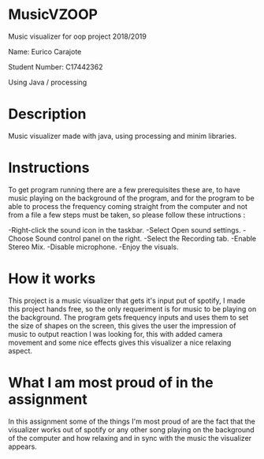 # MusicVZOOP

Music visualizer for oop project 2018/2019

Name: Eurico Carajote

Student Number: C17442362

Using Java / processing

# Description 

 Music visualizer made with java, using processing and minim libraries.
  
# Instructions
  
 To get program running there are a few prerequisites these are, to have
music playing on the background of the program, and for the program to be
able to process the frequency coming straight from the computer and not 
from a file a few steps must be taken, so please follow these intructions :

-Right-click the sound icon in the taskbar.
-Select Open sound settings.
-Choose Sound control panel on the right.
-Select the Recording tab.
-Enable Stereo Mix.
-Disable microphone.
-Enjoy the visuals.

# How it works

 This project is a music visualizer that gets it's input put of spotify,
I made this project hands free, so the only requeriment is for music to be 
playing on the background.
 The program gets frequency inputs and uses them to set the size of shapes on the screen,
this gives the user the impression of music to output reaction I was looking for,
this with added camera movement and some nice effects gives this visualizer  a 
nice relaxing aspect.

# What I am most proud of in the assignment
 
 In this assignment some of the things I'm most proud of are the fact that the visualizer
works out of spotify or any other song playing on the background of the computer and how
relaxing and in sync with the music the visualizer appears.
  
